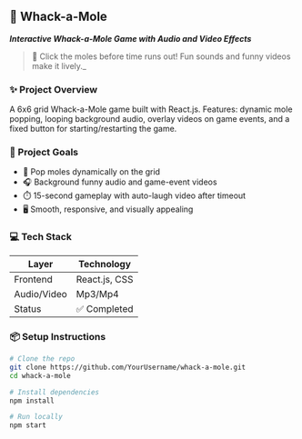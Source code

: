 ## 🐹 Whack-a-Mole  

**_Interactive Whack-a-Mole Game with Audio and Video Effects_**  

> 🎯 Click the moles before time runs out! Fun sounds and funny videos make it lively._  

### ✨ Project Overview

A 6x6 grid Whack-a-Mole game built with React.js. Features: dynamic mole popping, looping background audio, overlay videos on game events, and a fixed button for starting/restarting the game.

### 🧠 Project Goals

- 🐹 Pop moles dynamically on the grid
- 🎧 Background funny audio and game-event videos 
- ⏱️ 15-second gameplay with auto-laugh video after timeout 
- 🖥️ Smooth, responsive, and visually appealing

### 💻 Tech Stack

| Layer      | Technology          |
|------------|-------------------|
| Frontend   | React.js, CSS      |
| Audio/Video    | Mp3/Mp4               |
| Status     | ✅ Completed        |

### 📦 Setup Instructions

```bash
# Clone the repo
git clone https://github.com/YourUsername/whack-a-mole.git
cd whack-a-mole

# Install dependencies
npm install

# Run locally
npm start
